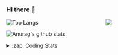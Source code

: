 ### Hi there 👋

<!--
**tao8687/tao8687** is a ✨ _special_ ✨ repository because its `README.md` (this file) appears on your GitHub profile.

Here are some ideas to get you started:

- 🔭 I’m currently working on ...
- 🌱 I’m currently learning ...
- 👯 I’m looking to collaborate on ...
- 🤔 I’m looking for help with ...
- 💬 Ask me about ...
- 📫 How to reach me: ...
- 😄 Pronouns: ...
- ⚡ Fun fact: ...
-->

<img align='right' src="https://media.giphy.com/media/M9gbBd9nbDrOTu1Mqx/giphy.gif" width="240">

  
![Top Langs](https://github-readme-stats.vercel.app/api/top-langs/?username=tao8687&layout=compact&title_color=23238E&text_color=A67D3D)

![Anurag's github stats](https://github-readme-stats.vercel.app/api?username=tao8687&show_icons=true&&text_color=A67D3D&title_color=23238E&show_icons=false&count_private=true&hide=stars)

<details>
  <summary>:zap: Coding Stats</summary>
  <br>
    
<!--START_SECTION:waka-->
![Code Time](http://img.shields.io/badge/Code%20Time-1%2C854%20hrs%206%20mins-blue)

![Profile Views](http://img.shields.io/badge/Profile%20Views-0-blue)

**🐱 My GitHub Data** 

> 📦 1.5 MB Used in GitHub's Storage 
 > 
> 🏆 29 Contributions in the Year 2025
 > 
> 🚫 Not Opted to Hire
 > 
> 📜 62 Public Repositories 
 > 
> 🔑 25 Private Repositories 
 > 
**I'm an Early 🐤** 

```text
🌞 Morning                1633 commits        ██████████████████████░░░   88.46 % 
🌆 Daytime                90 commits          █░░░░░░░░░░░░░░░░░░░░░░░░   04.88 % 
🌃 Evening                119 commits         ██░░░░░░░░░░░░░░░░░░░░░░░   06.45 % 
🌙 Night                  4 commits           ░░░░░░░░░░░░░░░░░░░░░░░░░   00.22 % 
```
📅 **I'm Most Productive on Wednesday** 

```text
Monday                   265 commits         ████░░░░░░░░░░░░░░░░░░░░░   14.36 % 
Tuesday                  252 commits         ███░░░░░░░░░░░░░░░░░░░░░░   13.65 % 
Wednesday                322 commits         ████░░░░░░░░░░░░░░░░░░░░░   17.44 % 
Thursday                 245 commits         ███░░░░░░░░░░░░░░░░░░░░░░   13.27 % 
Friday                   261 commits         ████░░░░░░░░░░░░░░░░░░░░░   14.14 % 
Saturday                 255 commits         ███░░░░░░░░░░░░░░░░░░░░░░   13.81 % 
Sunday                   246 commits         ███░░░░░░░░░░░░░░░░░░░░░░   13.33 % 
```


📊 **This Week I Spent My Time On** 

```text
🕑︎ Time Zone: Asia/Shanghai

💬 Programming Languages: 
Other                    1 hr 6 mins         ███████████████░░░░░░░░░░   59.48 % 
C++                      22 mins             █████░░░░░░░░░░░░░░░░░░░░   20.34 % 
YAML                     22 mins             █████░░░░░░░░░░░░░░░░░░░░   19.96 % 
CMake                    0 secs              ░░░░░░░░░░░░░░░░░░░░░░░░░   00.16 % 
XML                      0 secs              ░░░░░░░░░░░░░░░░░░░░░░░░░   00.06 % 

🔥 Editors: 
VS Code                  1 hr 52 mins        █████████████████████████   100.00 % 

🐱‍💻 Projects: 
Map_Conversion           38 mins             █████████░░░░░░░░░░░░░░░░   34.12 % 
mrpt_slam                29 mins             ███████░░░░░░░░░░░░░░░░░░   26.15 % 
2DLandMarkSLAMSimEnv     24 mins             █████░░░░░░░░░░░░░░░░░░░░   21.75 % 
tami_ws                  13 mins             ███░░░░░░░░░░░░░░░░░░░░░░   12.29 % 
src                      3 mins              █░░░░░░░░░░░░░░░░░░░░░░░░   03.18 % 

💻 Operating System: 
Linux                    1 hr 52 mins        █████████████████████████   100.00 % 
```

**I Mostly Code in C++** 

```text
C++                      11 repos            ████████░░░░░░░░░░░░░░░░░   31.43 % 
Python                   10 repos            ███████░░░░░░░░░░░░░░░░░░   28.57 % 
JavaScript               2 repos             █░░░░░░░░░░░░░░░░░░░░░░░░   05.71 % 
Batchfile                1 repo              █░░░░░░░░░░░░░░░░░░░░░░░░   02.86 % 
HTML                     1 repo              █░░░░░░░░░░░░░░░░░░░░░░░░   02.86 % 
```



**Timeline**

![Lines of Code chart](https://raw.githubusercontent.com/tao8687/tao8687/master/assets/bar_graph.png)


 Last Updated on 29/01/2025 01:37:23 UTC
<!--END_SECTION:waka-->
</details>
